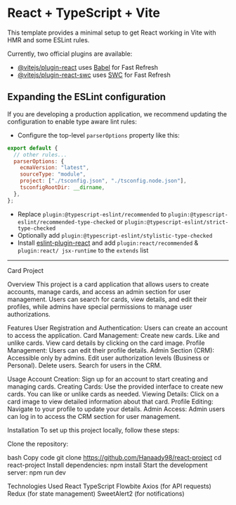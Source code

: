 # React + TypeScript + Vite

This template provides a minimal setup to get React working in Vite with HMR and some ESLint rules.

Currently, two official plugins are available:

- [@vitejs/plugin-react](https://github.com/vitejs/vite-plugin-react/blob/main/packages/plugin-react/README.md) uses [Babel](https://babeljs.io/) for Fast Refresh
- [@vitejs/plugin-react-swc](https://github.com/vitejs/vite-plugin-react-swc) uses [SWC](https://swc.rs/) for Fast Refresh

## Expanding the ESLint configuration

If you are developing a production application, we recommend updating the configuration to enable type aware lint rules:

- Configure the top-level `parserOptions` property like this:

```js
export default {
  // other rules...
  parserOptions: {
    ecmaVersion: "latest",
    sourceType: "module",
    project: ["./tsconfig.json", "./tsconfig.node.json"],
    tsconfigRootDir: __dirname,
  },
};
```

- Replace `plugin:@typescript-eslint/recommended` to `plugin:@typescript-eslint/recommended-type-checked` or `plugin:@typescript-eslint/strict-type-checked`
- Optionally add `plugin:@typescript-eslint/stylistic-type-checked`
- Install [eslint-plugin-react](https://github.com/jsx-eslint/eslint-plugin-react) and add `plugin:react/recommended` & `plugin:react/
jsx-runtime` to the `extends` list

-----------------------------------------------------------------------------------------------------------------------------------------
Card Project

Overview
This project is a card application that allows users to create accounts, manage cards, and access an admin section for user management. Users can search for cards, view details, and edit their profiles, while admins have special permissions to manage user authorizations.

Features
User Registration and Authentication: Users can create an account to access the application.
Card Management:
Create new cards.
Like and unlike cards.
View card details by clicking on the card image.
Profile Management: Users can edit their profile details.
Admin Section (CRM):
Accessible only by admins.
Edit user authorization levels (Business or Personal).
Delete users.
Search for users in the CRM.

Usage
Account Creation: Sign up for an account to start creating and managing cards.
Creating Cards: Use the provided interface to create new cards. You can like or unlike cards as needed.
Viewing Details: Click on a card image to view detailed information about that card.
Profile Editing: Navigate to your profile to update your details.
Admin Access: Admin users can log in to access the CRM section for user management.

Installation
To set up this project locally, follow these steps:

Clone the repository:

bash
Copy code
git clone <https://github.com/Hanaady98/react-project>
cd react-project
Install dependencies:
npm install
Start the development server: npm run dev

Technologies Used
React
TypeScript
Flowbite
Axios (for API requests)
Redux (for state management)
SweetAlert2 (for notifications)

